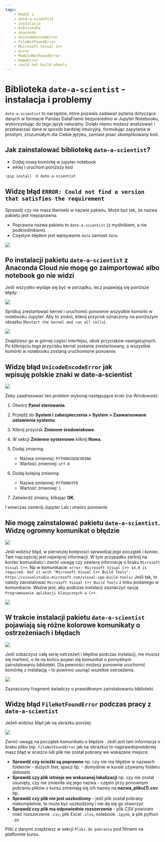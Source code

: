```yaml
---
tags:
    - Moduł 1
    - date-a-scientist
    - instalacja
    - biblioteka
    - anaconda
    - UnicodeEncodeError
    - FileNotFoundError
    - Microsoft Visual C++
    - error
    - ModuleNotFoundError
    - NameError
    - could not build wheels
---
```


# **Biblioteka `date-a-scientist` - instalacja i problemy**

`date-a-scientist` to narzędzie, które pozwala zadawać pytania dotyczące danych w formacie Pandas DataFrame bezpośrednio w Jupyter Notebooku, wykorzystując do tego język naturalny. Dzięki niemu możesz analizować i przetwarzać dane w sposób bardziej intuicyjny, formułując zapytania w prostym, zrozumiałym dla Ciebie języku, zamiast pisać skomplikowany kod.

## **Jak zainstalować bibliotekę `date-a-scientist`?**

- Dodaj nową komórkę w jupyter notebook
- wklej i uruchom poniższy kod

```python
!pip install -U date-a-scientist
```

## **Widzę błąd `ERROR: Could not find a version that satisfies the requirement`**

Sprawdź czy nie masz literówki w nazwie pakietu. Może być tak, że nazwa pakietu jest niepoprawna.

* Poprawna nazwa pakietu to `date-a-scientist` (z myślnikiem, a nie podkreślnikiem).
* Częstym błędem jest wpisywanie `data` zamiast `date`.

![](./assets/date_a_scientist__could_not_find_version.png)

## **Po instalacji pakietu `date-a-scientist` z Anaconda Cloud nie mogę go zaimportować albo notebook go nie widzi**

Jeśli wszystko wydaje się być w porządku, lecz pojawiają się poniższe błędy:

![](./assets/date_a_scientist__import_problem.png)

Spróbuj zrestartować kernel i uruchomić ponownie wszystkie komórki w notebooku Jupyter. Aby to zrobić, kliknij przycisk oznaczony na poniższym obrazku (`Restart the kernel and run all cells`).

![](./assets/jupyter_lab__notebook_kernel_restart.png)

Znajdziesz go w górnej części interfejsu, obok przycisków nawigacyjnych. Po kliknięciu tego przycisku kernel zostanie zrestartowany, a wszystkie komórki w notebooku zostaną uruchomione ponownie.

## **Widzę błąd `UnicodeEncodeError` jak wpisuję polskie znaki w date-a-scientist**

![](./assets/date_a_scientist__error__unicode_encode_error.png)

Żeby zaadresować ten problem wykonaj następujące kroki (na Windowsie):

1. Otwórz **Panel sterowania**.
1. Przejdź do **System i zabezpieczenia > System > Zaawansowane ustawienia systemu**.
1. Kliknij przycisk **Zmienne środowiskowe**.
1. W sekcji **Zmienne systemowe** kliknij **Nowa**.
1. Dodaj zmienną:
    * Nazwa zmiennej: `PYTHONIOENCODING`
    * Wartość zmiennej: `utf-8`

1. Dodaj kolejną zmienną:
    * Nazwa zmiennej: `PYTHONUTF8`
    * Wartość zmiennej: `1`

1. Zatwierdź zmiany, klikając **OK**.

I wówczas zamknij Jupyter Lab i otwórz ponownie


## **Nie mogę zainstalować pakietu `date-a-scientist`. Widzę ogromny komunikat o błędzie**

![](./assets/date_a_scientist__missing_microsoft_visual_cpp.png)

Jeśli widzisz błąd, w pierwszej kolejności sprawdzaj jego początek i koniec. Tam najczęściej jest najwięcej informacji. W tym przypadku zerknij na koniec komunikatu i zwróć uwagę czy zawiera informację o braku `Microsoft Visual C++`. Np w komunikacie: `error: Microsoft Visual C++ 14.0 is required. Get it with "Microsoft Visual C++ Build Tools": https://visualstudio.microsoft.com/visual-cpp-build-tools/` Jeśli tak, to należy zainstalować `Microsoft Visual C++ Build Tools` z linku podanego w komunikacie. Ważne jest, aby podczas instalacji zaznaczyć opcję `Programowanie aplikacji klasycznych w C++`.

![](./assets/date_a_scientist__microsoft_visual_cpp_installation.png)


## **W trakcie instalacji pakietu `date-a-scientist` pojawiają się różne kolorowe komunikaty o ostrzeżeniach i błędach**

![](./assets/date_a_scientist_installing_warnings_and_errors_main.png)

Jeśli zobaczysz całą serię ostrzeżeń i błędów podczas instalacji, nie musisz się martwić, o ile na końcu pojawi się komunikat o pomyślnym zainstalowaniu biblioteki. Dla pewności możesz ponownie uruchomić komórkę z instalacją – to powinno usunąć wszelkie ostrzeżenia.

![](./assets/date_a_scientist_installing_warnings_and_errors_successfully_installed.png)

Zaznaczony fragment świadczy o prawidłowym zainstalowaniu biblioteki.

## **Widzę błąd `FileNotFoundError` podczas pracy z `date-a-scientist`**

Jeżeli widzisz błąd jak na obrazku poniżej:

![](assets/notebook__file_not_found.png)

Zwróć uwagę na początek komunikatu o błędzie .
Jeśli jest tam informacja o braku pliku (np. `FileNotFoundError` jak na obrazku) to najprawdopodobniej masz błąd w ścieżce lub plik nie został pobrany we wskazane miejsce.

* **Sprawdź czy ścieżki są poprawne** np. czy nie ma błędów w nazwach folderów - dużych liter, spacji itp. - domyślnie w kursie używamy folderu *datasets*
* **Sprawdź czy plik istnieje we wskazanej lokalizacji** np. czy nie został usunięty, czy nie zmieniła się jego nazwa - często przy ponownym pobraniu plików z kursu zmieniają się ich nazwy na **nazwa_pliku(1).csv** itp.
* **Sprawdź czy plik nie jest uszkodzony** - jeśli plik został pobrany niekompletnie, to może być uszkodzony i nie da się go otworzyć
* **Sprawdź czy plik ma odpowiednie rozszerzenie** - plik CSV powinien mieć rozszerzenie `.csv`, plik Excel `.xlsx`, notebook `.ipynb`, a plik python `.py`

Pliki z danymi znajdziesz w sekcji `Pliki do pobrania` pod filmami na platformie kursu.